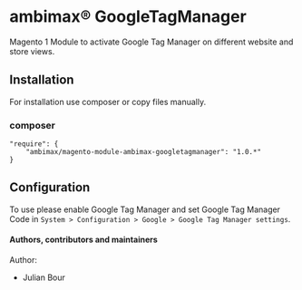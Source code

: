 # ambimax® GoogleTagManager

Magento 1 Module to activate Google Tag Manager on different website and store views.

##  Installation

For installation use composer or copy files manually.

### composer
```
"require": {
    "ambimax/magento-module-ambimax-googletagmanager": "1.0.*"
}
```

## Configuration

To use please enable Google Tag Manager and set Google Tag Manager Code in
```System > Configuration > Google > Google Tag Manager settings```.


#### Authors, contributors and maintainers

Author:
- Julian Bour
